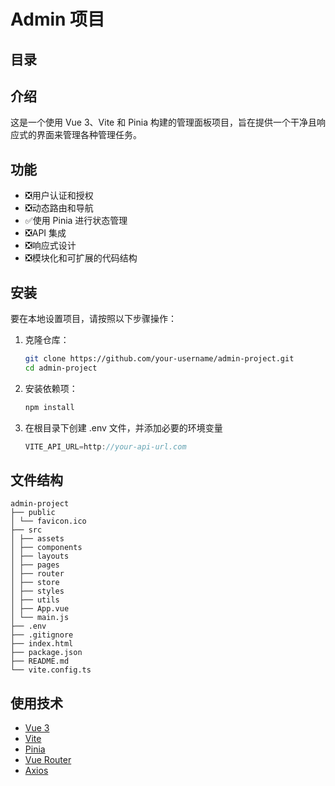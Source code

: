 # Admin 项目

## 目录

<!-- 1. [介绍](#介绍)
2. [功能](#功能)
3. [安装](#安装)
4. [使用](#使用)
5. [文件结构](#文件结构)
6. [使用技术](#使用技术)
7. [贡献](#贡献)
8. [许可](#许可) -->

## 介绍

这是一个使用 Vue 3、Vite 和 Pinia 构建的管理面板项目，旨在提供一个干净且响应式的界面来管理各种管理任务。

## 功能

-   ❎用户认证和授权
-   ❎动态路由和导航
-   ✅使用 Pinia 进行状态管理
-   ❎API 集成
-   ❎响应式设计
-   ❎模块化和可扩展的代码结构

## 安装

要在本地设置项目，请按照以下步骤操作：

1. 克隆仓库：
    ```sh
    git clone https://github.com/your-username/admin-project.git
    cd admin-project
    ```
2. 安装依赖项：
    ```sh
    npm install
    ```
3. 在根目录下创建 .env 文件，并添加必要的环境变量
    ```javascript
    VITE_API_URL=http://your-api-url.com
    ```

## 文件结构

```text
admin-project
├── public
│ └── favicon.ico
├── src
│ ├── assets
│ ├── components
│ ├── layouts
│ ├── pages
│ ├── router
│ ├── store
│ ├── styles
│ ├── utils
│ ├── App.vue
│ └── main.js
├── .env
├── .gitignore
├── index.html
├── package.json
├── README.md
└── vite.config.ts
```

## 使用技术
- [Vue 3](https://v3.vuejs.org/)
- [Vite](https://vitejs.dev/)
- [Pinia](https://pinia.vuejs.org/)
- [Vue Router](https://router.vuejs.org/)
- [Axios](https://axios-http.com/)

